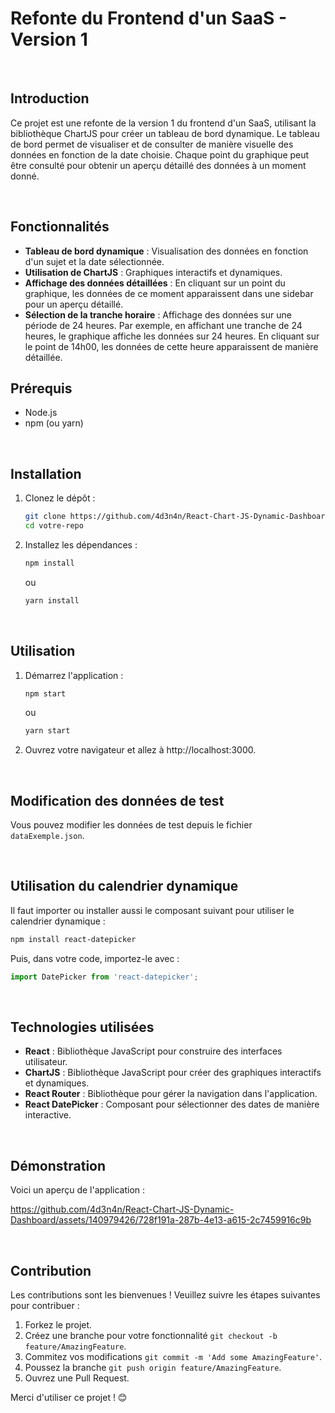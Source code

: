 # Refonte du Frontend d'un SaaS - Version 1

<br>

## Introduction

Ce projet est une refonte de la version 1 du frontend d'un SaaS, utilisant la bibliothèque ChartJS pour créer un tableau de bord dynamique. Le tableau de bord permet de visualiser et de consulter de manière visuelle des données en fonction de la date choisie. Chaque point du graphique peut être consulté pour obtenir un aperçu détaillé des données à un moment donné.

<br>

## Fonctionnalités

- **Tableau de bord dynamique** : Visualisation des données en fonction d'un sujet et la date sélectionnée.
- **Utilisation de ChartJS** : Graphiques interactifs et dynamiques.
- **Affichage des données détaillées** : En cliquant sur un point du graphique, les données de ce moment apparaissent dans une sidebar pour un aperçu détaillé.
- **Sélection de la tranche horaire** : Affichage des données sur une période de 24 heures. Par exemple, en affichant une tranche de 24 heures, le graphique affiche les données sur 24 heures. En cliquant sur le point de 14h00, les données de cette heure apparaissent de manière détaillée.

## Prérequis

- Node.js
- npm (ou yarn)

<br>

## Installation

1. Clonez le dépôt :

   ```bash
   git clone https://github.com/4d3n4n/React-Chart-JS-Dynamic-Dashboard.git
   cd votre-repo
   ```

2. Installez les dépendances :

   ```bash
   npm install
   ```
   ou
   ```bash
   yarn install
   ```
<br>

## Utilisation

1. Démarrez l'application :

   ```bash
   npm start
   ```
   ou
   ```bash
   yarn start
   ```

2. Ouvrez votre navigateur et allez à http://localhost:3000.

<br>

## Modification des données de test
Vous pouvez modifier les données de test depuis le fichier `dataExemple.json`.

<br>

## Utilisation du calendrier dynamique
Il faut importer ou installer aussi le composant suivant pour utiliser le calendrier dynamique :

   ```bash
   npm install react-datepicker
   ```

Puis, dans votre code, importez-le avec :

   ```javascript
   import DatePicker from 'react-datepicker';
   ```

<br>

## Technologies utilisées
- **React** : Bibliothèque JavaScript pour construire des interfaces utilisateur.
- **ChartJS** : Bibliothèque JavaScript pour créer des graphiques interactifs et dynamiques.
- **React Router** : Bibliothèque pour gérer la navigation dans l'application.
- **React DatePicker** : Composant pour sélectionner des dates de manière interactive.

<br>

## Démonstration
Voici un aperçu de l'application :

https://github.com/4d3n4n/React-Chart-JS-Dynamic-Dashboard/assets/140979426/728f191a-287b-4e13-a615-2c7459916c9b


<br>

## Contribution
Les contributions sont les bienvenues ! Veuillez suivre les étapes suivantes pour contribuer :

1. Forkez le projet.
2. Créez une branche pour votre fonctionnalité `git checkout -b feature/AmazingFeature`.
3. Commitez vos modifications `git commit -m 'Add some AmazingFeature'`.
4. Poussez la branche `git push origin feature/AmazingFeature`.
5. Ouvrez une Pull Request.

Merci d'utiliser ce projet ! 😊
